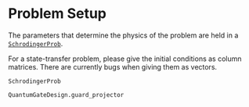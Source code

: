 # Problem Setup
The parameters that determine the physics of the problem are held in a
[`SchrodingerProb`](@ref).

For a state-transfer problem, please give the initial conditions as column
matrices. There are currently bugs when giving them as vectors.

```@docs
SchrodingerProb
```

```@docs
QuantumGateDesign.guard_projector
```
